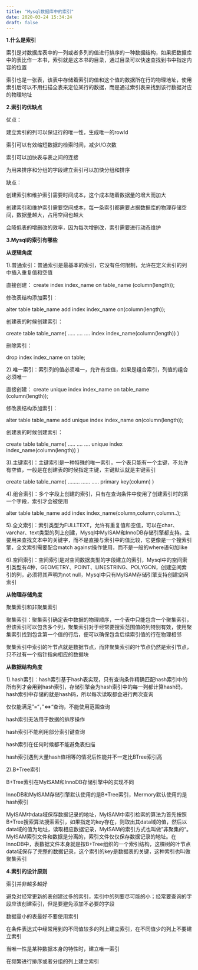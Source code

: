 ```yaml
---
title: "Mysql数据库中的索引"
date: 2020-03-24 15:34:24
draft: false
---
```

**1.什么是索引**

索引是对数据库表中的一列或者多列的值进行排序的一种数据结构，如果把数据库中的表比作一本书，索引就是这本书的目录，通过目录可以快速查找到书中指定内容的位置

索引也是一张表，该表中存储着索引的值和这个值的数据所在行的物理地址，使用索引后可以不用扫描全表来定位某行的数据，而是通过索引表来找到该行数据对应的物理地址

**2.索引的优缺点**

优点：

建立索引的列可以保证行的唯一性，生成唯一的rowId

索引可以有效缩短数据的检索时间，减少I/O次数

索引可以加快表与表之间的连接

为用来排序和分组的字段建立索引可以加快分组和排序

缺点：

创建索引和维护索引需要时间成本，这个成本随着数据量的增大而加大

创建索引和维护索引需要空间成本，每一条索引都需要占据数据库的物理存储空间，数据量越大，占用空间也越大

会降低表的增删改的效率，因为每次增删改，索引需要进行动态维护

**3.Mysql的索引有哪些**

**从逻辑角度**

1).普通索引：普通索引是最基本的索引，它没有任何限制，允许在定义索引的列中插入重复值和空值

直接创建：
create index index_name on table_name (column(length));

修改表结构添加索引：

alter table table_name add index index_name on(column(length));

创建表的时候创建索引：

create table table_name( ..... .... .... index index_name(column(length)) )

删除索引：

drop index index_name on table;

2).唯一索引：索引列的值必须唯一，允许有空值，如果是组合索引，列值的组合必须唯一

直接创建：
create unique index index_name on table_name (column(length));

修改表结构添加索引：

alter table table_name add unique index index_name on(column(length));

创建表的时候创建索引：

create table table_name( ..... .... .... unique index index_name(column(length)) )

3).主键索引：主键索引是一种特殊的唯一索引，一个表只能有一个主键，不允许有空值，一般是在创建表的时候指定主键，主键默认就是主键索引

create table table_name( ........ ...... ..... primary key(column) )

4).组合索引：多个字段上创建的索引，只有在查询条件中使用了创建索引时的第一个字段，索引才会被使用

alter table table_name add index index_name(column,column,column..);

5).全文索引：索引类型为FULLTEXT，允许有重复值和空值，可以在char、varchar、text类型的列上创建，Mysql中MyISAM和InnoDB存储引擎都支持。主要用来查找文本中的关键字，而不是直接与索引中的值比较，它更像是一个搜索引擎，全文索引需要配合match against操作使用，而不是一般的where语句加like

6).空间索引：空间索引是对空间数据类型的字段建立的索引，Mysql中的空间索引类型有4种，GEOMETRY、POINT、LINESTRING、POLYGON，创建空间索引的列，必须将其声明为not null，Mysql中只有MyISAM存储引擎支持创建空间索引

**从物理存储角度**

聚集索引和非聚集索引

聚集索引：聚集索引确定表中数据的物理顺序，一个表中只能包含一个聚集索引，但该索引可以包含多个列，聚集索引对于经常要搜索范围值的列特别有效，使用聚集索引找到包含第一个值的行后，便可以确保包含后续索引值的行在物理相邻

聚集索引中索引的叶节点就是数据节点，而非聚集索引的叶节点仍然是索引节点，只不过有一个指针指向相应的数据块

**从数据结构角度**

1).hash索引：hash索引基于hash表实现，只有查询条件精确匹配hash索引中的所有列才会用到hash索引，存储引擎会为hash索引中的每一列都计算hash码，hash索引中存储的就是hash码，所以每次读取都会进行两次查询

仅仅能满足”=“，”<=>“查询，不能使用范围查询

hash索引无法用于数据的排序操作

hash索引不能利用部分索引键查询

hash索引在任何时候都不能避免表扫描

hash索引遇到大量hash值相等的情况后性能并不一定比BTree索引高

2).B+Tree索引

B+Tree索引在MyISAM和InnoDB存储引擎中的实现不同

InnoDB和MyISAM存储引擎默认使用的是B+Tree索引，Mermory默认使用的是hash索引

MyISAM中data域保存数据记录的地址，MyISAM中索引检索的算法为首先按照B+Tree搜索算法搜索索引，如果指定的key存在，则取出其data域的值，然后以data域的值为地址，读取相应数据记录，MyISAM的索引方式也叫做”非聚集的“。MyISAM索引文件和数据是分离的，索引文件仅仅保存数据记录的地址。在InnoDB中，表数据文件本身就是按B+Tree组织的一个索引结构，这棵树的叶节点data域保存了完整的数据记录，这个索引的key是数据表的关键，这种索引也叫做聚集索引

**4.索引的设计原则**

索引并非越多越好

避免对经常更新的表创建过多的索引，索引中的列要尽可能的小；经常要查询的字段应该创建索引，但是要避免添加不必要的字段

数据量小的表最好不要使用索引

在条件表达式中经常用到的不同值较多的列上建立索引，在不同值少的列上不要建立索引

当唯一性是某种数据本身的特性时，建立唯一索引

在频繁进行排序或者分组的列上建立索引